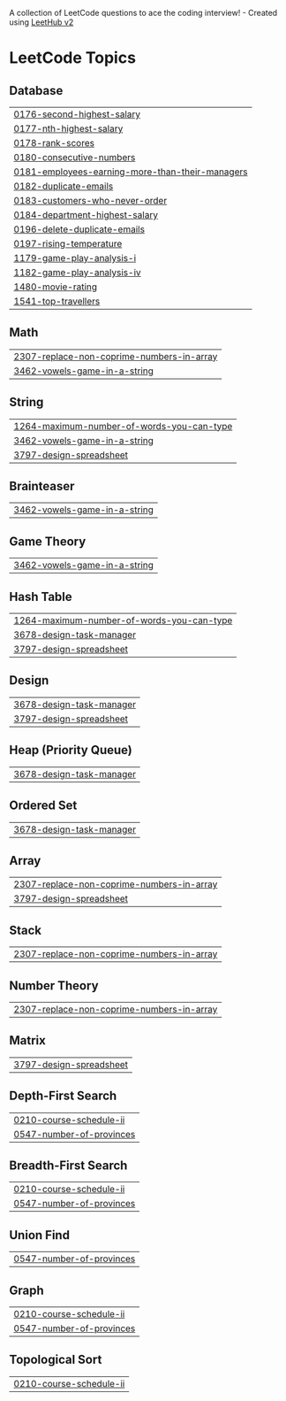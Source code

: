 A collection of LeetCode questions to ace the coding interview! - Created using [LeetHub v2](https://github.com/arunbhardwaj/LeetHub-2.0)
<!---LeetCode Topics Start-->
# LeetCode Topics
## Database
|  |
| ------- |
| [0176-second-highest-salary](https://github.com/rizzzabh/LeetCodeAccepts/tree/master/0176-second-highest-salary) |
| [0177-nth-highest-salary](https://github.com/rizzzabh/LeetCodeAccepts/tree/master/0177-nth-highest-salary) |
| [0178-rank-scores](https://github.com/rizzzabh/LeetCodeAccepts/tree/master/0178-rank-scores) |
| [0180-consecutive-numbers](https://github.com/rizzzabh/LeetCodeAccepts/tree/master/0180-consecutive-numbers) |
| [0181-employees-earning-more-than-their-managers](https://github.com/rizzzabh/LeetCodeAccepts/tree/master/0181-employees-earning-more-than-their-managers) |
| [0182-duplicate-emails](https://github.com/rizzzabh/LeetCodeAccepts/tree/master/0182-duplicate-emails) |
| [0183-customers-who-never-order](https://github.com/rizzzabh/LeetCodeAccepts/tree/master/0183-customers-who-never-order) |
| [0184-department-highest-salary](https://github.com/rizzzabh/LeetCodeAccepts/tree/master/0184-department-highest-salary) |
| [0196-delete-duplicate-emails](https://github.com/rizzzabh/LeetCodeAccepts/tree/master/0196-delete-duplicate-emails) |
| [0197-rising-temperature](https://github.com/rizzzabh/LeetCodeAccepts/tree/master/0197-rising-temperature) |
| [1179-game-play-analysis-i](https://github.com/rizzzabh/LeetCodeAccepts/tree/master/1179-game-play-analysis-i) |
| [1182-game-play-analysis-iv](https://github.com/rizzzabh/LeetCodeAccepts/tree/master/1182-game-play-analysis-iv) |
| [1480-movie-rating](https://github.com/rizzzabh/LeetCodeAccepts/tree/master/1480-movie-rating) |
| [1541-top-travellers](https://github.com/rizzzabh/LeetCodeAccepts/tree/master/1541-top-travellers) |
## Math
|  |
| ------- |
| [2307-replace-non-coprime-numbers-in-array](https://github.com/rizzzabh/LeetCodeAccepts/tree/master/2307-replace-non-coprime-numbers-in-array) |
| [3462-vowels-game-in-a-string](https://github.com/rizzzabh/LeetCodeAccepts/tree/master/3462-vowels-game-in-a-string) |
## String
|  |
| ------- |
| [1264-maximum-number-of-words-you-can-type](https://github.com/rizzzabh/LeetCodeAccepts/tree/master/1264-maximum-number-of-words-you-can-type) |
| [3462-vowels-game-in-a-string](https://github.com/rizzzabh/LeetCodeAccepts/tree/master/3462-vowels-game-in-a-string) |
| [3797-design-spreadsheet](https://github.com/rizzzabh/LeetCodeAccepts/tree/master/3797-design-spreadsheet) |
## Brainteaser
|  |
| ------- |
| [3462-vowels-game-in-a-string](https://github.com/rizzzabh/LeetCodeAccepts/tree/master/3462-vowels-game-in-a-string) |
## Game Theory
|  |
| ------- |
| [3462-vowels-game-in-a-string](https://github.com/rizzzabh/LeetCodeAccepts/tree/master/3462-vowels-game-in-a-string) |
## Hash Table
|  |
| ------- |
| [1264-maximum-number-of-words-you-can-type](https://github.com/rizzzabh/LeetCodeAccepts/tree/master/1264-maximum-number-of-words-you-can-type) |
| [3678-design-task-manager](https://github.com/rizzzabh/LeetCodeAccepts/tree/master/3678-design-task-manager) |
| [3797-design-spreadsheet](https://github.com/rizzzabh/LeetCodeAccepts/tree/master/3797-design-spreadsheet) |
## Design
|  |
| ------- |
| [3678-design-task-manager](https://github.com/rizzzabh/LeetCodeAccepts/tree/master/3678-design-task-manager) |
| [3797-design-spreadsheet](https://github.com/rizzzabh/LeetCodeAccepts/tree/master/3797-design-spreadsheet) |
## Heap (Priority Queue)
|  |
| ------- |
| [3678-design-task-manager](https://github.com/rizzzabh/LeetCodeAccepts/tree/master/3678-design-task-manager) |
## Ordered Set
|  |
| ------- |
| [3678-design-task-manager](https://github.com/rizzzabh/LeetCodeAccepts/tree/master/3678-design-task-manager) |
## Array
|  |
| ------- |
| [2307-replace-non-coprime-numbers-in-array](https://github.com/rizzzabh/LeetCodeAccepts/tree/master/2307-replace-non-coprime-numbers-in-array) |
| [3797-design-spreadsheet](https://github.com/rizzzabh/LeetCodeAccepts/tree/master/3797-design-spreadsheet) |
## Stack
|  |
| ------- |
| [2307-replace-non-coprime-numbers-in-array](https://github.com/rizzzabh/LeetCodeAccepts/tree/master/2307-replace-non-coprime-numbers-in-array) |
## Number Theory
|  |
| ------- |
| [2307-replace-non-coprime-numbers-in-array](https://github.com/rizzzabh/LeetCodeAccepts/tree/master/2307-replace-non-coprime-numbers-in-array) |
## Matrix
|  |
| ------- |
| [3797-design-spreadsheet](https://github.com/rizzzabh/LeetCodeAccepts/tree/master/3797-design-spreadsheet) |
## Depth-First Search
|  |
| ------- |
| [0210-course-schedule-ii](https://github.com/rizzzabh/LeetCodeAccepts/tree/master/0210-course-schedule-ii) |
| [0547-number-of-provinces](https://github.com/rizzzabh/LeetCodeAccepts/tree/master/0547-number-of-provinces) |
## Breadth-First Search
|  |
| ------- |
| [0210-course-schedule-ii](https://github.com/rizzzabh/LeetCodeAccepts/tree/master/0210-course-schedule-ii) |
| [0547-number-of-provinces](https://github.com/rizzzabh/LeetCodeAccepts/tree/master/0547-number-of-provinces) |
## Union Find
|  |
| ------- |
| [0547-number-of-provinces](https://github.com/rizzzabh/LeetCodeAccepts/tree/master/0547-number-of-provinces) |
## Graph
|  |
| ------- |
| [0210-course-schedule-ii](https://github.com/rizzzabh/LeetCodeAccepts/tree/master/0210-course-schedule-ii) |
| [0547-number-of-provinces](https://github.com/rizzzabh/LeetCodeAccepts/tree/master/0547-number-of-provinces) |
## Topological Sort
|  |
| ------- |
| [0210-course-schedule-ii](https://github.com/rizzzabh/LeetCodeAccepts/tree/master/0210-course-schedule-ii) |
<!---LeetCode Topics End-->